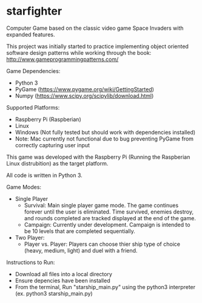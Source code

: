 # starfighter

Computer Game based on the classic video game Space Invaders with expanded features.

This project was initially started to practice implementing object oriented software design patterns while working through the book: http://www.gameprogrammingpatterns.com/

Game Dependencies:
* Python 3
* PyGame (https://www.pygame.org/wiki/GettingStarted)
* Numpy (https://www.scipy.org/scipylib/download.html)

Supported Platforms:
* Raspberry Pi (Raspberian)
* Linux
* Windows (Not fully tested but should work with dependencies installed)
* Note: Mac currently not functional due to bug preventing PyGame from correctly capturing user input

This game was developed with the Raspberry Pi (Running the Raspberian Linux distrubition) as the target platform.

All code is written in Python 3.

Game Modes:
* Single Player
  * Survival: Main single player game mode. The game continues forever until the user is eliminated. Time survived, enemies destroy, and rounds completed are tracked displayed at the end of the game.
  * Campaign: Currently under development. Campaign is intended to be 10 levels that are completed sequentially.
* Two Player:
  * Player vs. Player: Players can choose thier ship type of choice (heavy, medium, light) and duel with a friend. 

Instructions to Run:
* Download all files into a local directory
* Ensure depencies have been installed
* From the terminal, Run "starship_main.py" using the python3 interpreter (ex. python3 starship_main.py)
